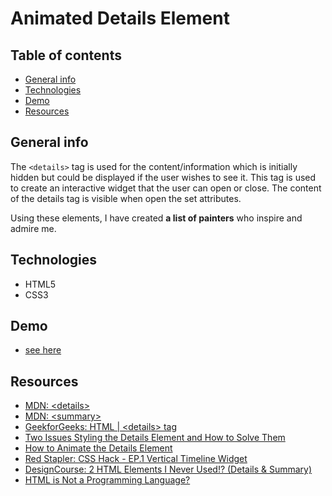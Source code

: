 # Animated Details Element

## Table of contents
* [General info](#general-info)
* [Technologies](#technologies)
* [Demo](#demo)
* [Resources](#resources)

## General info

The `<details>` tag is used for the content/information which is initially hidden but could be displayed if the user wishes to see it. This tag is used to create an interactive widget that the user can open or close. The content of the details tag is visible when open the set attributes.

Using these elements, I have created **a list of painters** who inspire and admire me.

## Technologies

* HTML5
* CSS3

## Demo

- [see here](https://mikulew.github.io/css-animated-details-element/)

## Resources
- [MDN: \<details\>](https://developer.mozilla.org/en-US/docs/Web/HTML/Element/details)
- [MDN: \<summary\>](https://developer.mozilla.org/en-US/docs/Web/HTML/Element/summary)
- [GeekforGeeks: HTML | \<details\> tag](https://www.geeksforgeeks.org/html5-details-tag/)
- [Two Issues Styling the Details Element and How to Solve Them](https://css-tricks.com/two-issues-styling-the-details-element-and-how-to-solve-them/)
- [How to Animate the Details Element](https://css-tricks.com/how-to-animate-the-details-element/)
- [Red Stapler: CSS Hack - EP.1 Vertical Timeline Widget](https://www.youtube.com/watch?v=gzJp3KXbEBc)
- [DesignCourse: 2 HTML Elements I Never Used!? (Details & Summary)](https://www.youtube.com/watch?v=PQtpZZQU0u0)
- [HTML is Not a Programming Language?](https://css-tricks.com/html-is-not-a-programming-language/)